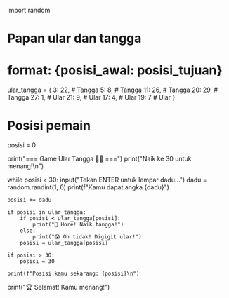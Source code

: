 import random

# Papan ular dan tangga
# format: {posisi_awal: posisi_tujuan}
ular_tangga = {
    3: 22,   # Tangga
    5: 8,    # Tangga
    11: 26,  # Tangga
    20: 29,  # Tangga
    27: 1,   # Ular
    21: 9,   # Ular
    17: 4,   # Ular
    19: 7    # Ular
}

# Posisi pemain
posisi = 0

print("=== Game Ular Tangga 🎲🐍 ===")
print("Naik ke 30 untuk menang!\n")

while posisi < 30:
    input("Tekan ENTER untuk lempar dadu...")
    dadu = random.randint(1, 6)
    print(f"Kamu dapat angka {dadu}")

    posisi += dadu

    if posisi in ular_tangga:
        if posisi < ular_tangga[posisi]:
            print("🎉 Hore! Naik tangga!")
        else:
            print("😱 Oh tidak! Digigit ular!")
        posisi = ular_tangga[posisi]

    if posisi > 30:
        posisi = 30

    print(f"Posisi kamu sekarang: {posisi}\n")

print("🏆 Selamat! Kamu menang!")
